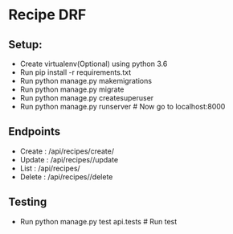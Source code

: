 # Recipe DRF


## Setup:

- Create virtualenv(Optional) using python 3.6
- Run pip install -r requirements.txt
- Run python manage.py makemigrations
- Run python manage.py migrate
- Run python manage.py createsuperuser
- Run python manage.py runserver # Now go to localhost:8000

## Endpoints
- Create : /api/recipes/create/ 
- Update : /api/recipes/<ID>/update 
- List : /api/recipes/ 
- Delete : /api/recipes/<ID>/delete 

## Testing
- Run python manage.py test api.tests # Run test

